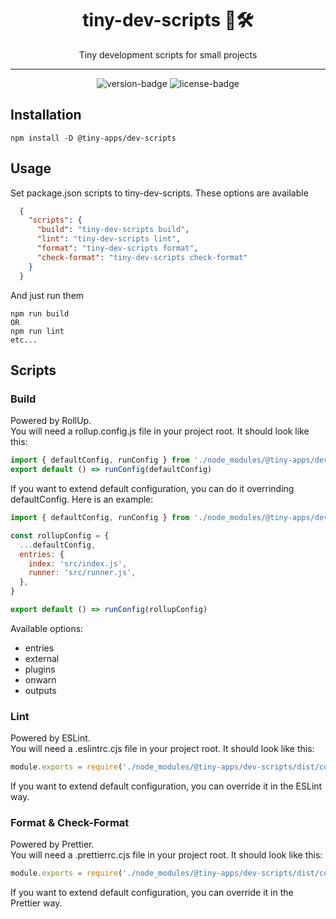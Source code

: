 <div align="center">
  <h1>tiny-dev-scripts 🤏🛠️</h1>
  <p>Tiny development scripts for small projects</p>
  <hr />
  <p>
    <img src='https://img.shields.io/npm/v/@tiny-apps/dev-scripts.svg?style=flat-square' alt='version-badge'>
    <img src='https://img.shields.io/npm/l/@tiny-apps/dev-scripts.svg?style=flat-square' alt='license-badge'>
  </p>
</div>

## Installation

```
npm install -D @tiny-apps/dev-scripts
```

## Usage

Set package.json scripts to tiny-dev-scripts. These options are available

```json
  {
    "scripts": {
      "build": "tiny-dev-scripts build",
      "lint": "tiny-dev-scripts lint",
      "format": "tiny-dev-scripts format",
      "check-format": "tiny-dev-scripts check-format"
    }
  }
```

And just run them

```
npm run build
OR
npm run lint
etc...
```

## Scripts

### Build

Powered by RollUp.  
You will need a rollup.config.js file in your project root. It should look like this:

```js
import { defaultConfig, runConfig } from './node_modules/@tiny-apps/dev-scripts/dist/config/rollup.mjs'
export default () => runConfig(defaultConfig)
```

If you want to extend default configuration, you can do it overrinding defaultConfig. Here is an example:

```js
import { defaultConfig, runConfig } from './node_modules/@tiny-apps/dev-scripts/dist/config/rollup.mjs'

const rollupConfig = {
  ...defaultConfig,
  entries: {
    index: 'src/index.js',
    runner: 'src/runner.js',
  },
}

export default () => runConfig(rollupConfig)
```

Available options:
- entries
- external
- plugins
- onwarn
- outputs

### Lint

Powered by ESLint.  
You will need a .eslintrc.cjs file in your project root. It should look like this:

```js
module.exports = require('./node_modules/@tiny-apps/dev-scripts/dist/config/eslint.cjs').default
```

If you want to extend default configuration, you can override it in the ESLint way.

### Format & Check-Format

Powered by Prettier.  
You will need a .prettierrc.cjs file in your project root. It should look like this:

```js
module.exports = require('./node_modules/@tiny-apps/dev-scripts/dist/config/prettier.cjs').default
```

If you want to extend default configuration, you can override it in the Prettier way.